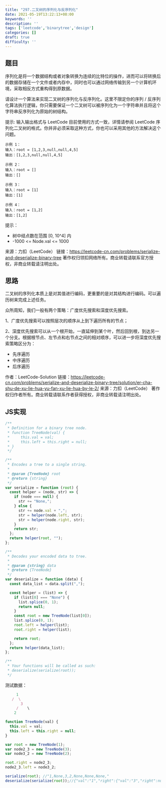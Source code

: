 ```yaml
---
title: "297.二叉树的序列化与反序列化"
date: 2021-05-19T13:22:13+08:00
keywords: ''
description: ''
tags: ['leetcode','binarytree','design']
categories: []
draft: true
difficulty: ''
---
```


## 题目

序列化是将一个数据结构或者对象转换为连续的比特位的操作，进而可以将转换后的数据存储在一个文件或者内存中，同时也可以通过网络传输到另一个计算机环境，采取相反方式重构得到原数据。

请设计一个算法来实现二叉树的序列化与反序列化。这里不限定你的序列 / 反序列化算法执行逻辑，你只需要保证一个二叉树可以被序列化为一个字符串并且将这个字符串反序列化为原始的树结构。

提示: 输入输出格式与 LeetCode 目前使用的方式一致，详情请参阅 LeetCode 序列化二叉树的格式。你并非必须采取这种方式，你也可以采用其他的方法解决这个问题。

```
示例 1：
输入：root = [1,2,3,null,null,4,5]
输出：[1,2,3,null,null,4,5]

示例 2：
输入：root = []
输出：[]

示例 3：
输入：root = [1]
输出：[1]

示例 4：
输入：root = [1,2]
输出：[1,2]
```

提示：

- 树中结点数在范围 [0, 10^4] 内
- -1000 <= Node.val <= 1000

来源：力扣（LeetCode）
链接：https://leetcode-cn.com/problems/serialize-and-deserialize-binary-tree
著作权归领扣网络所有。商业转载请联系官方授权，非商业转载请注明出处。


## 思路 

二叉树的序列化本质上是对其值进行编码，更重要的是对其结构进行编码。可以遍历树来完成上述任务。

众所周知，我们一般有两个策略：广度优先搜索和深度优先搜索。

1、广度优先搜索可以按照层次的顺序从上到下遍历所有的节点；  

2、深度优先搜索可以从一个根开始，一直延伸到某个叶，然后回到根，到达另一个分支。根据根节点、左节点和右节点之间的相对顺序，可以进一步将深度优先搜索策略区分为：

- 先序遍历
- 中序遍历
- 后序遍历

作者：LeetCode-Solution
链接：https://leetcode-cn.com/problems/serialize-and-deserialize-binary-tree/solution/er-cha-shu-de-xu-lie-hua-yu-fan-xu-lie-hua-by-le-2/
来源：力扣（LeetCode）
著作权归作者所有。商业转载请联系作者获得授权，非商业转载请注明出处。

## JS实现

```javascript
/**
 * Definition for a binary tree node.
 * function TreeNode(val) {
 *     this.val = val;
 *     this.left = this.right = null;
 * }
 */

/**
 * Encodes a tree to a single string.
 *
 * @param {TreeNode} root
 * @return {string}
 */
var serialize = function (root) {
  const helper = (node, str) => {
    if (node === null) {
      str += "None,";
    } else {
      str += node.val + ",";
      str = helper(node.left, str);
      str = helper(node.right, str);
    }
    return str;
  };
  return helper(root, "");
};

/**
 * Decodes your encoded data to tree.
 *
 * @param {string} data
 * @return {TreeNode}
 */
var deserialize = function (data) {
  const data_list = data.split(",");

  const helper = (list) => {
    if (list[0] === "None") {
      list.splice(0, 1);
      return null;
    }
    const root = new TreeNode(list[0]);
    list.splice(0, 1);
    root.left = helper(list);
    root.right = helper(list);

    return root;
  };
  return helper(data_list);
};

/**
 * Your functions will be called as such:
 * deserialize(serialize(root));
 */
```


测试数据：

```javascript
     1
   /  \
       3
     /    \
    2  

function TreeNode(val) {
  this.val = val;
  this.left = this.right = null;
}

var root = new TreeNode(1);
var node2_3 = new TreeNode(3);
var node3_2 = new TreeNode(2);

root.right = node2_3;
node2_3.left = node3_2;

serialize(root); //"1,None,3,2,None,None,None,"
deserialize(serialize(root));//{"val":"1","right":{"val":"3","right":null,"left":{"val":"2","right":null,"left":null}},"left":null}
```
